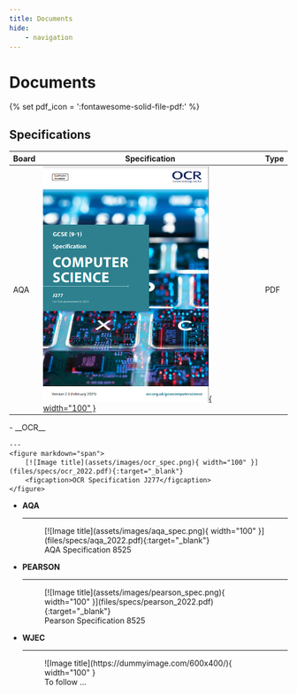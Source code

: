 ```yaml
---
title: Documents
hide:
    - navigation
---
```


# Documents

{% set pdf_icon = ':fontawesome-solid-file-pdf:' %}

## Specifications

| Board | Specification | Type |
|-------|---------------|------|
| AQA | [![Image title](assets/images/ocr_spec.png){ width="100" }](assets/images/aqa_spec.png) | PDF |

<div class="grid cards" markdown>
-   __OCR__
  
    ---
    <figure markdown="span">
        [![Image title](assets/images/ocr_spec.png){ width="100" }](files/specs/ocr_2022.pdf){:target="_blank"}
        <figcaption>OCR Specification J277</figcaption>
    </figure>
    
-   __AQA__

    ---
    <figure markdown="span">
        [![Image title](assets/images/aqa_spec.png){ width="100" }](files/specs/aqa_2022.pdf){:target="_blank"}
        <figcaption>AQA Specification 8525</figcaption>
    </figure>

-   __PEARSON__

    ---
    <figure markdown="span">
        [![Image title](assets/images/pearson_spec.png){ width="100" }](files/specs/pearson_2022.pdf){:target="_blank"}
        <figcaption>Pearson Specification 8525</figcaption>
    </figure>

-   __WJEC__
   
    ---

    <figure markdown="span">
        ![Image title](https://dummyimage.com/600x400/){ width="100" }
        <figcaption>To follow ...</figcaption>
    </figure>

</div>


